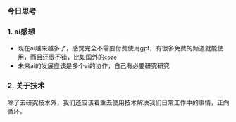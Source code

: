 ### 今日思考

### 1. ai感想
- 现在ai越来越多了，感觉完全不需要付费使用gpt，有很多免费的频道就能使用，而且还很不错，比如国外的`coze`
- 未来ai的发展应该是多个ai的协作，自己有必要研究研究

### 2. 关于技术
除了去研究技术外，我们还应该着重去使用技术解决我们日常工作中的事情，正向循环。


 